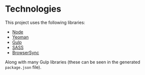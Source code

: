 # Technologies

This project uses the following libraries:

- [Node](https://nodejs.org/)
- [Yeoman](https://yeoman.io/)
- [Gulp](http://gulpjs.com/)
- [SASS](http://sass-lang.com/)
- [BrowserSync](http://www.browsersync.io/)

Along with many Gulp libraries (these can be seen in the generated `package.json` file).
